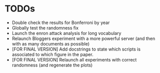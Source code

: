 # TODOs

- Double check the results for Bonferroni by year
- Globally test the randomness fix
- Launch the enron attack analysis for long vocabulary
- Relaunch Bloggers experiment with a more powerful server (and then with as many documents as possible)
- [FOR FINAL VERSION] Add docstrings to state which scripts is associated to which figure in the paper.
- [FOR FINAL VERSION] Relaunch all experiments with correct randomness (and regenerate the plots)
